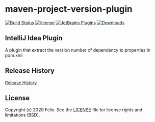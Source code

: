 maven-project-version-plugin
======================
[![Build Status](https://www.travis-ci.org/Felixzz/maven-dependency-properties-plugin.svg?branch=master)](https://www.travis-ci.org/github/Felixzz/maven-dependency-properties-plugin)
[![license](https://img.shields.io/github/license/Felixzz/maven-dependency-properties-plugin)](https://github.com/Felixzz/maven-dependency-properties-plugin/blob/master/LICENSE)
[![JetBrains Plugins](https://img.shields.io/jetbrains/plugin/v/15081-maven-dependency-properties.svg)](https://plugins.jetbrains.com/plugin/15081-maven-dependency-properties)
[![Downloads](https://img.shields.io/jetbrains/plugin/d/15081-maven-dependency-properties.svg)](https://plugins.jetbrains.com/plugin/15081-maven-dependency-properties)

IntelliJ Idea Plugin
-------
A plugin that extract the version number of dependency to properties in pom.xml

Release History
-------
[Release History](docs/history.html)

License
-------
Copyright (c) 2020 Felix. See the [LICENSE](./LICENSE) file for license rights and limitations (BSD).